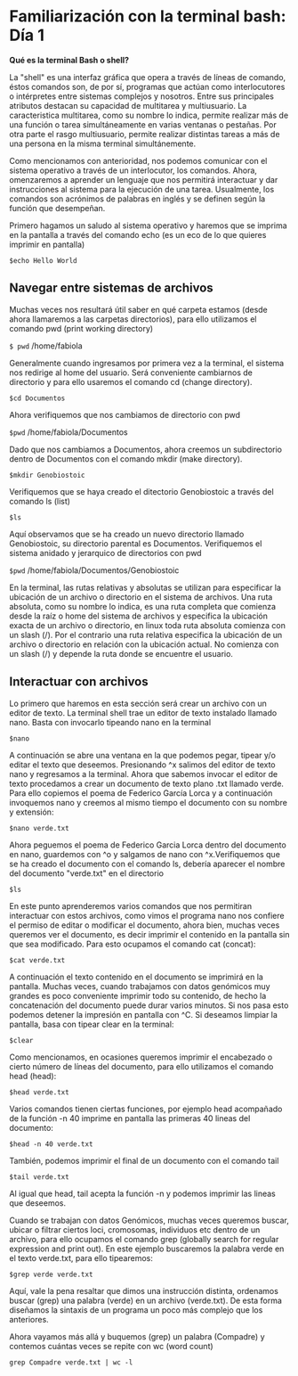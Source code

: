 # Familiarización con la terminal bash: Día 1

**Qué es la terminal Bash o shell?**

La "shell" es una interfaz gráfica que opera a través de líneas de comando, éstos comandos son, de por sí, programas que actúan como interlocutores o intérpretes entre sistemas complejos y nosotros. Entre sus principales atributos destacan su capacidad de multitarea y multiusuario. La caracteristica multitarea, como su nombre lo indica, permite realizar más de una función o tarea simultáneamente en varias ventanas o pestañas. Por otra parte el rasgo multiusuario, permite realizar distintas tareas a más de una persona en la misma terminal simultánemente.

Como mencionamos con anterioridad, nos podemos comunicar con el sistema operativo a través de un interlocutor, los comandos. Ahora, omenzaremos a aprender un lenguaje que nos permitirá interactuar y dar instrucciones al sistema para la ejecución de una tarea. Usualmente, los comandos son acrónimos de palabras en inglés y se definen según la función que desempeñan.

Primero hagamos un saludo al sistema operativo y haremos que se imprima en la pantalla a través del comando echo (es un eco de lo que quieres imprimir en pantalla)

``$echo Hello World``

## Navegar entre sistemas de archivos

Muchas veces nos resultará útil saber en qué carpeta estamos (desde ahora llamaremos a las carpetas directorios), para ello utilizamos el comando pwd (print working directory)

```$ pwd```
/home/fabiola

Generalmente cuando ingresamos por primera vez a la terminal, el sistema nos redirige al home del usuario. Será conveniente cambiarnos de directorio y para ello usaremos el comando cd (change directory).

```$cd Documentos```

Ahora verifiquemos que nos cambiamos de directorio con pwd

```$pwd```
/home/fabiola/Documentos

Dado que nos cambiamos a Documentos, ahora creemos un subdirectorio dentro de Documentos con el comando mkdir (make directory).

```$mkdir Genobiostoic```

Verifiquemos que se haya creado el ditectorio Genobiostoic a través del comando ls (list) 

```$ls```

Aquí observamos que se ha creado un nuevo directorio llamado Genobiostoic, su directorio parental es Documentos. Verifiquemos el sistema anidado y jerarquico de directorios con pwd 

```$pwd```
/home/fabiola/Documentos/Genobiostoic

En la terminal, las rutas relativas y absolutas se utilizan para especificar la ubicación de un archivo o directorio en el sistema de archivos. Una ruta absoluta, como su nombre lo indica, es una ruta completa que comienza desde la raíz o home  del sistema de archivos y especifica la ubicación exacta de un archivo o directorio, en linux toda ruta absoluta comienza con un slash (/). Por el contrario una ruta relativa especifica la ubicación de un archivo o directorio en relación con la ubicación actual. No comienza con un slash (/)  y depende la ruta donde se encuentre el usuario.


## Interactuar con archivos

Lo primero que haremos en esta sección será crear un archivo con un editor de texto. La terminal shell trae un editor de texto instalado llamado nano. Basta con invocarlo tipeando nano en la terminal 

```$nano```

A continuación se abre una ventana en la que podemos pegar, tipear y/o editar el texto que deseemos. Presionando ^x salimos del editor de texto nano y regresamos a la terminal. Ahora que sabemos invocar el editor de texto procedamos a crear un documento de texto plano .txt llamado verde. Para ello copiemos el poema de Federico García Lorca y a continuación invoquemos nano y creemos al mismo tiempo el documento con su nombre y extensión:

```$nano verde.txt```

Ahora peguemos el poema de Federico Garcia Lorca dentro del documento en nano, guardemos con ^o y salgamos de nano con ^x.Verifiquemos que se ha creado el documento con el comando ls, debería aparecer el nombre del documento "verde.txt" en el directorio

```$ls```

En este punto aprenderemos varios comandos que nos permitiran interactuar con estos archivos, como vimos el programa nano nos confiere el permiso de editar o modificar el documento, ahora bien, muchas veces queremos ver el documento, es decir imprimir el contenido en la pantalla sin que sea modificado. Para esto ocupamos el comando cat (concat):

```$cat verde.txt```

A continuación el texto contenido en el documento se imprimirá en la pantalla. Muchas veces, cuando trabajamos con datos genómicos muy grandes es poco conveniente imprimir todo su contenido, de hecho la concatenación del documento puede durar varios minutos. Si nos pasa esto podemos detener la impresión en pantalla con ^C. Si deseamos limpiar la pantalla, basa con tipear clear en la terminal:

```$clear```

Como mencionamos, en ocasiones queremos imprimir el encabezado o cierto número de líneas del documento, para ello utilizamos el comando head (head):

```$head verde.txt```

Varios comandos tienen ciertas funciones, por ejemplo head acompañado de la función -n 40 imprime en pantalla las primeras 40 lineas del documento:

```$head -n 40 verde.txt```


También, podemos imprimir el final de un documento con el comando tail 

```$tail verde.txt```

Al igual que head, tail acepta la función -n y podemos imprimir las lineas que deseemos.


Cuando se trabajan con datos Genómicos, muchas veces queremos buscar, ubicar o filtrar ciertos loci, cromosomas, individuos etc dentro de un archivo, para ello ocupamos el comando grep (globally search for regular expression and print out). En este ejemplo buscaremos la palabra verde en el texto verde.txt, para ello tipearemos:

```$grep verde verde.txt```

Aquí, vale la pena resaltar que dimos una instrucción distinta, ordenamos buscar (grep) una palabra (verde) en un archivo (verde.txt). De esta forma diseñamos la sintaxis de un programa un poco más complejo que los anteriores.

Ahora vayamos más allá y buquemos (grep) un palabra (Compadre) y contemos cuántas veces se repite con wc (word count)

```grep Compadre verde.txt | wc -l```
